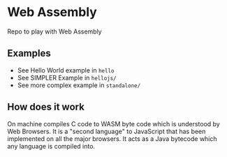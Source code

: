# Web Assembly
Repo to play with Web Assembly

## Examples
* See Hello World example in `hello`
* See SIMPLER Example in `hellojs/`
* See more complex example in `standalone/`

## How does it work

On machine compiles C code to WASM byte code which is understood by Web Browsers. It is a "second language" to JavaScript that has been implemented on all the major browsers. It acts as a Java bytecode which any language is compiled into.
